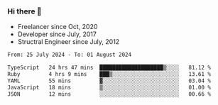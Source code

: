 ### Hi there 👋

- Freelancer since Oct, 2020
- Developer since July, 2017
- Structral Engineer since July, 2012

<!--START_SECTION:waka-->

```txt
From: 25 July 2024 - To: 01 August 2024

TypeScript   24 hrs 47 mins  ████████████████████▒░░░░   81.12 %
Ruby         4 hrs 9 mins    ███▒░░░░░░░░░░░░░░░░░░░░░   13.61 %
YAML         55 mins         ▓░░░░░░░░░░░░░░░░░░░░░░░░   03.04 %
JavaScript   18 mins         ▒░░░░░░░░░░░░░░░░░░░░░░░░   01.00 %
JSON         12 mins         ░░░░░░░░░░░░░░░░░░░░░░░░░   00.66 %
```

<!--END_SECTION:waka-->
